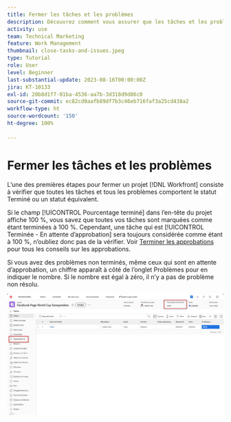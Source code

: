 ```yaml
---
title: Fermer les tâches et les problèmes
description: Découvrez comment vous assurer que les tâches et les problèmes sont fermés avant de fermer un projet dans  [!DNL  Workfront].
activity: use
team: Technical Marketing
feature: Work Management
thumbnail: close-tasks-and-issues.jpeg
type: Tutorial
role: User
level: Beginner
last-substantial-update: 2023-08-16T00:00:00Z
jira: KT-10133
exl-id: 20b8d1f7-01ba-4536-aa7b-3d318d9d86c0
source-git-commit: ec82cd0aafb89df7b3c46eb716faf3a25cd438a2
workflow-type: ht
source-wordcount: '150'
ht-degree: 100%

---
```


# Fermer les tâches et les problèmes

L’une des premières étapes pour fermer un projet [!DNL Workfront] consiste à vérifier que toutes les tâches et tous les problèmes comportent le statut Terminé ou un statut équivalent.

Si le champ [!UICONTROL Pourcentage terminé] dans l’en-tête du projet affiche 100 %, vous savez que toutes vos tâches sont marquées comme étant terminées à 100 %. Cependant, une tâche qui est [!UICONTROL Terminée - En attente d’approbation] sera toujours considérée comme étant à 100 %, n’oubliez donc pas de la vérifier. Voir [Terminer les approbations](https://experienceleague.adobe.com/docs/workfront-learn/tutorials-workfront/manage-work/close-a-project/complete-approvals.html) pour tous les conseils sur les approbations.

Si vous avez des problèmes non terminés, même ceux qui sont en attente d’approbation, un chiffre apparaît à côté de l’onglet Problèmes pour en indiquer le nombre. Si le nombre est égal à zéro, il n’y a pas de problème non résolu.

![Projet affichant le [!UICONTROL Pourcentage terminé] et les problèmes ouverts](assets/close-tasks-and-issues.png)
